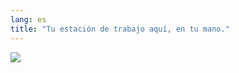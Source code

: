 ```yaml
---
lang: es
title: "Tu estación de trabajo aquí, en tu mano."
---
```


<img src="Images/earth.png" />





